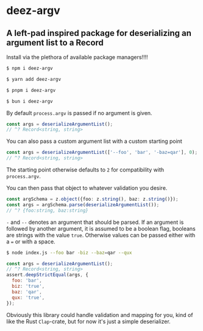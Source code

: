 # deez-argv

## A left-pad inspired package for deserializing an argument list to a Record

Install via the plethora of available package managers!!!!

```bash
$ npm i deez-argv
```

```bash
$ yarn add deez-argv
```

```bash
$ pnpm i deez-argv
```

```bash
$ bun i deez-argv
```

By default `process.argv` is passed if no argument is given.

```ts
const args = deserializeArgumentList();
// ^? Record<string, string>
```

You can also pass a custom argument list with a custom starting point

```ts
const args = deserializeArgumentList(['--foo', 'bar', '-baz=qar'], 0);
// ^? Record<string, string>
```

The starting point otherwise defaults to `2` for compatibility with `process.argv`.

You can then pass that object to whatever validation you desire.

```ts
const argSchema = z.object({foo: z.string(), baz: z.string()});
const args = argSchema.parse(deserializeArgumentList());
// ^? {foo:string, baz:string}
```

`-` and `--` denotes an argument that should be parsed.
If an argument is followed by another argument, it is assumed to be a boolean flag, booleans are strings with the value `true`.
Otherwise values can be passed either with a `=` or with a space.

```bash
$ node index.js --foo bar -biz --baz=qar --qux
```

```js
const args = deserializeArgumentList();
// ^? Record<string, string>
assert.deepStrictEqual(args, {
  foo: 'bar',
  biz: 'true',
  baz: 'qar',
  qux: 'true',
});
```

Obviously this library could handle validation and mapping for you, kind of like the Rust `Clap`-crate,
but for now it's just a simple deserializer.
